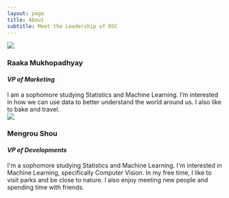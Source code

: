 ```yaml
---
layout: page
title: About
subtitle: Meet the Leadership of DSC
---
```


 
<!-- <div class="row board-row">
    <div class="col-sm-4">
        <div class="image-crop"><img src="{{site.baseurl}}/img/Bonnie.jpg"></div>
    </div>
    <div class="col-sm-8">
        <h3>Bonnie Chan</h3>
        <h4><i>Co-President of DSC</i></h4>
         I am a junior studying Statistics and Machine Learning. I am interested in data science and making sure it represents the world in a fair way. When I'm not doing data science you'll find me dancing with the INFRA dance company on campus.
    </div>
</div> -->

<!-- <div class="row board-row">
    <div class="col-sm-4">
        <div class="image-crop"><img src="{{site.baseurl}}/img/owen.png"></div>
    </div>
    <div class="col-sm-8">
        <h3>Owen Mo</h3>
        <h4><i>Co-President of DSC</i></h4>
         I am a junior studying Computer Science, with a concentration in Machine Learning. I am interested in deep learning research, specifically in attention mechanism and computational neuroscience. 
    </div>
</div> -->

<!-- <div class="row board-row">
    <div class="col-sm-4">
        <div class="image-crop"><img src="{{site.baseurl}}/img/Fiona.jpg"></div>
    </div>
    <div class="col-sm-8">
        <h3>Fiona Xie</h3>
        <h4><i>VP of Outreach</i></h4>
         I’m a junior in SCS studying Artificial Intelligence with a minor in Business Administration. I’m interested in machine learning and the information people can learn from data. In my spare time I like to play the flute as well as learn new things.
    </div>
</div> -->

<div class="row board-row">
    <div class="col-sm-4">
        <div class="image-crop"><img src="{{site.baseurl}}/img/Raaka.jpg"></div>
    </div>
    <div class="col-sm-8">
        <h3>Raaka Mukhopadhyay</h3>
        <h4><i>VP of Marketing</i></h4>
         I am a sophomore studying Statistics and Machine Learning. I’m interested in how we can use data to better understand the world around us. I also like to bake and travel.
    </div>
</div>

<!-- <div class="row board-row">
    <div class="col-sm-8">
        <h3>Roshan Ram</h3>
        <h4><i>VP of Projects</i></h4>
         Hey, I’m Roshan! I’m a junior studying Information Systems, with minors in Machine Learning and Software Engineering.
    </div>
</div> -->

<div class="row board-row">
    <div class="col-sm-4">
        <div class="image-crop"><img src="{{site.baseurl}}/img/Meng.jpg"></div>
    </div>
    <div class="col-sm-8">
        <h3>Mengrou Shou</h3>
        <h4><i>VP of Developments</i></h4>
         I'm a sophomore studying Statistics and Machine Learning. I'm interested in Machine Learning, specifically Computer Vision. In my free time, I like to visit parks and be close to nature. I also enjoy meeting new people and spending time with friends.
    </div>
</div>